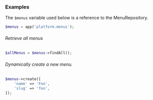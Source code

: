 ### Examples

The `$menus` variable used below is a reference to the MenuRepository.

```php
$menus = app('platform.menus');
```

###### Retrieve all menus

```php
$allMenus = $menus->findAll();
```

###### Dynamically create a new menu.

```php
$menus->create([
    'name' => 'Foo',
    'slug' => 'foo',
]);
```
